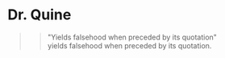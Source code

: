 # Dr. Quine

>> "Yields falsehood when preceded by its quotation"  
> yields falsehood when preceded by its quotation.  
